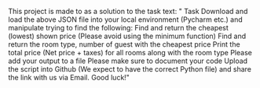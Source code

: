 This project is made to as a solution to the task text:
"   Task
    Download and load the above JSON file into your local environment (Pycharm etc.) and manipulate trying to find the  following:
    Find and return the cheapest (lowest) shown price (Please avoid using the minimum function)
    Find and return the room type, number of guest with the cheapest price
    Print the total price (Net price + taxes) for all rooms along with the room type
    Please add your output to a file
    Please make sure to document your code
    Upload the script into Github (We expect to have the correct Python file) and share the link with us via Email.
    Good luck!"
